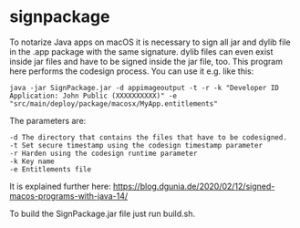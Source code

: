 # signpackage

To notarize Java apps on macOS it is necessary to sign all jar and dylib file in the .app package with the same signature. 
dylib files can even exist inside jar files and have to be signed inside the jar file, too. This program here performs the
codesign process. You can use it e.g. like this:

```
java -jar SignPackage.jar -d appimageoutput -t -r -k "Developer ID Application: John Public (XXXXXXXXXX)" -e "src/main/deploy/package/macosx/MyApp.entitlements"
```

The parameters are:
```
-d The directory that contains the files that have to be codesigned.
-t Set secure timestamp using the codesign timestamp parameter
-r Harden using the codesign runtime parameter
-k Key name
-e Entitlements file
```

It is explained further here: https://blog.dgunia.de/2020/02/12/signed-macos-programs-with-java-14/

To build the SignPackage.jar file just run build.sh.
